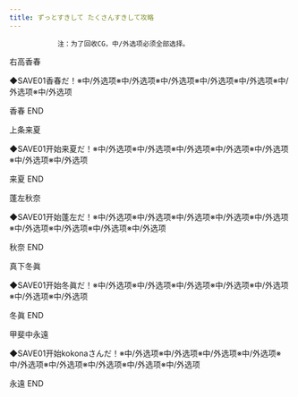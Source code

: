 ```yaml
---
title: ずっとすきして たくさんすきして攻略
---
```


                注：为了回收CG，中/外选项必须全部选择。

右高香春

◆SAVE01香春だ！※中/外选项※中/外选项※中/外选项※中/外选项※中/外选项※中/外选项※中/外选项

香春 END

上条来夏

◆SAVE01开始来夏だ！※中/外选项※中/外选项※中/外选项※中/外选项※中/外选项※中/外选项※中/外选项

来夏 END

蓬左秋奈

◆SAVE01开始蓬左だ！※中/外选项※中/外选项※中/外选项※中/外选项※中/外选项※中/外选项※中/外选项※中/外选项※中/外选项

秋奈 END

真下冬眞

◆SAVE01开始冬眞だ！※中/外选项※中/外选项※中/外选项※中/外选项※中/外选项※中/外选项※中/外选项

冬眞 END

甲斐中永遠

◆SAVE01开始kokonaさんだ！※中/外选项※中/外选项※中/外选项※中/外选项※中/外选项※中/外选项※中/外选项※中/外选项※中/外选项

永遠 END
              

